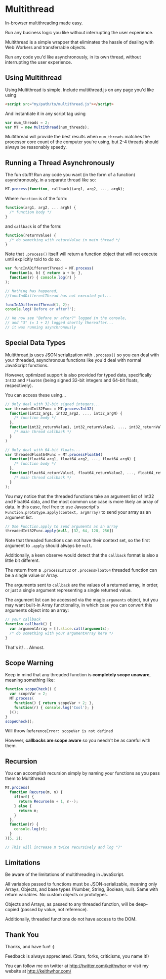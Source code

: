 Multithread
===========

In-browser multithreading made easy.

Run any business logic you like without interrupting the user experience.

Multithread is a simple wrapper that eliminates the hassle of dealing with Web Workers and
transferrable objects.

Run any code you'd like asynchronously, in its own thread, without interrupting the user experience.


Using Multithread
-----------------

Using Multithread is simple. Include multithread.js on any page you'd like using
```html
<script src="my/path/to/multithread.js"></script>
```

And instantiate it in any script tag using
```js
var num_threads = 2;
var MT = new Multithread(num_threads);
```

Multithread will provide the best results when ```num_threads``` matches the processor core count of the computer
you're using, but 2-4 threads should always be reasonably speedy.


Running a Thread Asynchronously
-------------------------------

The fun stuff! Run any code you want (in the form of a function) asynchronously, in a separate thread like so:
```js
MT.process(function, callback)(arg1, arg2, ..., argN);
```

Where ```function``` is of the form:
```js
function(arg1, arg2, ... argN) {
  /* function body */
}
```

and ```callback``` is of the form:
```js
function(returnValue) {
  /* do something with returnValue in main thread */
}
```

Note that ```.process()``` itself will return a function object that will not execute until explicitly
told to do so.
```js
var funcInADifferentThread = MT.process(
  function(a, b) { return a + b; },
  function(r) { console.log(r) }
);

// Nothing has happened,
//funcInADifferentThread has not executed yet...

funcInADifferentThread(1, 2);
console.log('Before or after?');

// We now see "Before or after?" logged in the console,
// and "3" (= 1 + 2) logged shortly thereafter...
// it was running asynchronously
```


Special Data Types
------------------

Multithread.js uses JSON serialization with ```.process()``` so you can deal with your threaded,
asynchronous functions like you'd deal with normal JavaScript functions.

However, optimized support is also provided for typed data, specifically ```Int32``` and ```Float64``` 
(being signed 32-bit integers and 64-bit floats, respectively).

You can access these using...

```js
// Only deal with 32-bit signed integers...
var threadedInt32Func = MT.processInt32(
  function(int32_arg1, int32_arg2, ..., int32_argN) {
    /* function body */
  },
  function(int32_returnValue1, int32_returnValue2, ..., int32_returnValueN) {
    /* main thread callback */
  }
)

// Only deal with 64-bit floats...
var threadedFloat64Func = MT.processFloat64(
  function(float64_arg1, float64_arg2, ..., float64_argN) {
    /* function body */
  },
  function(float64_returnValue1, float64_returnValue2, ..., float64_returnValueN) {
    /* main thread callback */
  }
);
```

You may notice that the threaded functions take an argument list of Int32 and Float64 data,
and the most common use case is more likely an array of data. In this case, feel free to use
Javascript's ```Function.prototype.apply(context, argArray)``` to send your array as an argument list.

```js
// Use Function.apply to send arguments as an array
threadedInt32Func.apply(null, [32, 64, 128, 256])
```

Note that threaded functions can not have their context set, so the first argument to ```.apply``` should
always be ```null```.

Additionally, a keen observe would detect that the ```callback``` format is also a little bit different.

The return from a ```.processInt32``` or ```.processFloat64``` threaded function can be a single value or Array.

The arguments sent to ```callback``` are the values of a returned array, in order, or just a single argument
representing a single returned value.

The argument list can be accessed via the magic ```arguments``` object, but you may want built-in Array
functionality, in which case you can convert this arguments object into an array:

```js
// your callback
function callback() {
  var argumentArray = [].slice.call(arguments);
  /* do something with your argumentArray here */
}
```

That's it! ... Almost.


Scope Warning
-------------

Keep in mind that any threaded function is **completely scope unaware**, meaning something like:
```js
function scopeCheck() {
  var scopeVar = 2;
  MT.process(
    function() { return scopeVar + 2; },
    function(r) { console.log('Cool'); }
  )();
}
scopeCheck();
```
Will throw ```ReferenceError: scopeVar is not defined```

However, **callbacks are scope aware** so you needn't be as careful with them.


Recursion
---------

You can accomplish recursion simply by naming your functions as you pass them to Multithread
```js
MT.process(
  function Recurse(m, n) {
    if(n>0) {
      return Recurse(m + 1, n--);
    } else {
      return m;
    }
  },
  function(r) {
    console.log(r);
  }
)(5, 2);

// This will increase m twice recursively and log "7"
```


Limitations
-----------

Be aware of the limitations of multithreading in JavaScript.

All variables passed to functions must be JSON-serializable, meaning only Arrays, Objects, and base types (Number, String, Boolean, null). Same with return variables. No custom objects or prototypes.

Objects and Arrays, as passed to any threaded function, will be deep-copied (passed by value, not reference).

Additionally, threaded functions do not have access to the DOM.


Thank You
---------

Thanks, and have fun! :)

Feedback is always appreciated. (Stars, forks, criticisms, you name it!)

You can follow me on twitter at http://twitter.com/keithwhor or visit my website at http://keithwhor.com/

